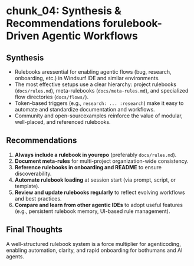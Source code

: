 # chunk_04: Synthesis & Recommendations forulebook-Driven Agentic Workflows

## Synthesis
- Rulebooks aressential for enabling agentic flows (bug, research, onboarding, etc.) in Windsurf IDE and similar environments.
- The most effective setups use a clear hierarchy: project rulebooks (`docs/rules.md`), meta-rulebooks (`docs/meta-rules.md`), and specialized flow directories (`docs/flows/`).
- Token-based triggers (e.g., `research: ... :research`) make it easy to automate and standardize documentation and workflows.
- Community and open-sourcexamples reinforce the value of modular, well-placed, and referenced rulebooks.

## Recommendations
1. **Always include a rulebook in yourepo** (preferably `docs/rules.md`).
2. **Document meta-rules** for multi-project organization-wide consistency.
3. **Reference rulebooks in onboarding and README** to ensure discoverability.
4. **Automate rulebook loading** at session start (via prompt, script, or template).
5. **Review and update rulebooks regularly** to reflect evolving workflows and best practices.
6. **Compare and learn from other agentic IDEs** to adopt useful features (e.g., persistent rulebook memory, UI-based rule management).

## Final Thoughts
A well-structured rulebook system is a force multiplier for agenticoding, enabling automation, clarity, and rapid onboarding for bothumans and AI agents.
